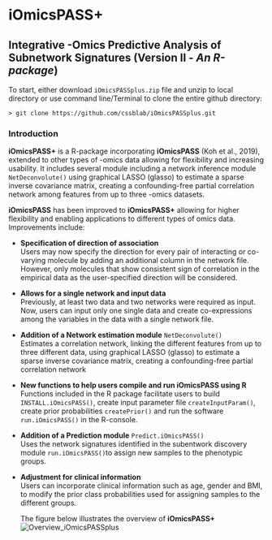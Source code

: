 # iOmicsPASS+
## Integrative -Omics Predictive Analysis of Subnetwork Signatures (Version II - *An R-package*)

To start, either download `iOmicsPASSplus.zip` file and unzip to local directory or use command line/Terminal to clone the entire github directory:
```{bash eval=FALSE}
> git clone https://github.com/cssblab/iOmicsPASSplus.git
```

### Introduction

**iOmicsPASS+** is a R-package incorporating **iOmicsPASS** (Koh et al., 2019), extended to other types of -omics data allowing for flexibility and increasing usability. It includes several module including a network inference module `NetDeconvolute()` using graphical LASSO (glasso) to estimate a sparse inverse covariance matrix, creating a confounding-free partial correlation network among features from up to three -omics datasets.

**iOmicsPASS** has been improved to **iOmicsPASS+** allowing for higher flexibility and enabling applications to different types of omics data. Improvements include:

* **Specification of direction of association**\
  Users may now specify the direction for every pair of interacting or co-varying molecule by adding an additional column in the network file. However, only molecules that show consistent sign of correlation in the empirical data as the user-specified direction will be considered.
  
* **Allows for a single network and input data**\
  Previously, at least two data and two networks were required as input. Now, users can input only one single data and create co-expressions among the variables in the data with a single network file.
  
* **Addition of a Network estimation module** `NetDeconvolute()`\
  Estimates a correlation network, linking the different features from up to three different data, using graphical LASSO (glasso) to estimate a sparse inverse covariance matrix, creating a confounding-free partial correlation network
  
* **New functions to help users compile and run iOmicsPASS using R**\
  Functions included in the R package facilitate users to build `INSTALL.iOmicsPASS()`, create input parameter file `createInputParam()`, create prior probabilities `createPrior()` and run the software `run.iOmicsPASS()` in the R-console.
  
* **Addition of a Prediction module** `Predict.iOmicsPASS()`\
  Uses the network signatures identified in the subentwork discovery module `run.iOmicsPASS()`to assign new samples to the phenotypic groups.
  
* **Adjustment for clinical information**\
  Users can incorporate clinical information such as age, gender and BMI, to modify the prior class probabilities used for assigning samples to the different groups.
  
  The figure below illustrates the overview of **iOmicsPASS+**
![Overview_iOmicsPASSplus](https://user-images.githubusercontent.com/37172948/142598004-93b4ed3a-42b9-428d-8620-92267601e840.png)
